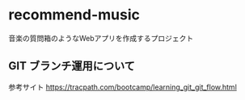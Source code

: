 # recommend-music
音楽の質問箱のようなWebアプリを作成するプロジェクト


## GIT ブランチ運用について


参考サイト
https://tracpath.com/bootcamp/learning_git_git_flow.html